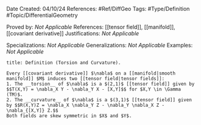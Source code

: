 <div class="topSpace"></div>

Date Created: 04/10/24
References: #Ref/DiffGeo 
Tags: #Type/Definition #Topic/DifferentialGeometry 

Proved by: <i>Not Applicable</i>
References: [[tensor field]], [[manifold]], [[covariant derivative]]
Justifications: <i>Not Applicable</i>

Specializations: <i>Not Applicable</i>
Generalizations: <i>Not Applicable</i>
Examples: <i>Not Applicable</i>

``` ad-Definition
title: Definition (Torsion and Curvature).

Every [[covariant derivative]] $\nabla$ on a [[manifold|smooth manifold]] $M$ induces two [[tensor field|tensor fields]]:
1. The __torsion__ of $\nabla$ is a $(2,1)$ [[tensor field]] given by $$T(X,Y) = \nabla_X Y - \nabla_Y X - [X,Y]$$ for $X,Y \in \Gamma (TM)$.
2. The __curvature__ of $\nabla$ is a $(3,1)$ [[tensor field]] given by $$R(X,Y)Z = \nabla_X \nabla_Y Z - \nabla_Y \nabla_X Z - \nabla_{[X,Y]} Z.$$
Both fields are skew symmetric in $X$ and $Y$.

```

